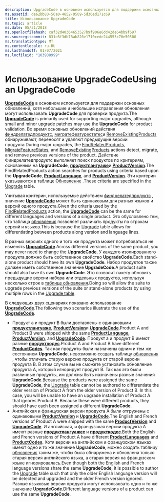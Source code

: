 ```yaml
---
description: UpgradeCode в основном используется для поддержки основных обновлений, хотя небольшие и небольшие исправления обновления могут использовать UpgradeCode для проверки продукта.
ms.assetid: de62bb80-56a0-4652-9509-5d36ed171c69
title: Использование UpgradeCode
ms.topic: article
ms.date: 05/31/2018
ms.openlocfilehash: caf32d40364653527b9f906e6dd42de64bb9f697
ms.sourcegitcommit: 831e8f3db78ab820e1710cede244553c70e50500
ms.translationtype: MT
ms.contentlocale: ru-RU
ms.lasthandoff: 01/07/2021
ms.locfileid: "103908999"
---
```

# <a name="using-an-upgradecode"></a><span data-ttu-id="ab7f7-103">Использование UpgradeCode</span><span class="sxs-lookup"><span data-stu-id="ab7f7-103">Using an UpgradeCode</span></span>

<span data-ttu-id="ab7f7-104">[**UpgradeCode**](upgradecode.md) в основном используется для поддержки основных обновлений, хотя небольшие и небольшие исправления обновления могут использовать **UpgradeCode** для проверки продукта.</span><span class="sxs-lookup"><span data-stu-id="ab7f7-104">The [**UpgradeCode**](upgradecode.md) is primarily used for supporting major upgrades, although small and minor upgrade patches may use the **UpgradeCode** for product validation.</span></span> <span data-ttu-id="ab7f7-105">Во время основных обновлений действия [финдрелатедпродуктс](findrelatedproducts-action.md), [мигратефеатурестатес](migratefeaturestates-action.md)и [RemoveExistingProducts](removeexistingproducts-action.md) обнаруживают, переносят и удаляют предыдущие версии продукта.</span><span class="sxs-lookup"><span data-stu-id="ab7f7-105">During major upgrades, the [FindRelatedProducts](findrelatedproducts-action.md), [MigrateFeatureStates](migratefeaturestates-action.md), and [RemoveExistingProducts](removeexistingproducts-action.md) actions detect, migrate, and remove previous versions of the product.</span></span> <span data-ttu-id="ab7f7-106">Действие Финдрелатедпродуктс выполняет поиск продуктов по критериям, основанным на **UpgradeCode**, [**продуктлангуаже**](productlanguage.md)и [**ProductVersion**](productversion.md).</span><span class="sxs-lookup"><span data-stu-id="ab7f7-106">The FindRelatedProducts action searches for products using criteria based upon the **UpgradeCode**, [**ProductLanguage**](productlanguage.md), and [**ProductVersion**](productversion.md).</span></span> <span data-ttu-id="ab7f7-107">Эти критерии указываются в таблице [Обновление](upgrade-table.md) .</span><span class="sxs-lookup"><span data-stu-id="ab7f7-107">These criteria are specified in the [Upgrade](upgrade-table.md) table.</span></span>

<span data-ttu-id="ab7f7-108">Учитывая критерии, используемые действием [финдрелатедпродуктс](findrelatedproducts-action.md) , значение [**UpgradeCode**](upgradecode.md) может быть одинаковым для разных языков и версий одного продукта.</span><span class="sxs-lookup"><span data-stu-id="ab7f7-108">Given the criteria used by the [FindRelatedProducts](findrelatedproducts-action.md) action, the [**UpgradeCode**](upgradecode.md) can be the same for different languages and versions of a single product.</span></span> <span data-ttu-id="ab7f7-109">Это обусловлено тем, что таблица [обновления](upgrade-table.md) позволяет различать продукты по строкам версий и языков.</span><span class="sxs-lookup"><span data-stu-id="ab7f7-109">This is because the [Upgrade](upgrade-table.md) table allows for differentiating between products along version and language lines.</span></span>

<span data-ttu-id="ab7f7-110">В разных версиях одного и того же продукта может потребоваться не изменять [**UpgradeCode**](upgradecode.md).</span><span class="sxs-lookup"><span data-stu-id="ab7f7-110">Across different versions of the same product, you may never need to change the [**UpgradeCode**](upgradecode.md).</span></span> <span data-ttu-id="ab7f7-111">У каждого изолированного продукта должно быть собственное свойство **UpgradeCode**.</span><span class="sxs-lookup"><span data-stu-id="ab7f7-111">Each stand-alone product should have its own **UpgradeCode**.</span></span> <span data-ttu-id="ab7f7-112">Набор продуктов также должен иметь собственное значение **UpgradeCode**.</span><span class="sxs-lookup"><span data-stu-id="ab7f7-112">A product suite should also have its own **UpgradeCode**.</span></span> <span data-ttu-id="ab7f7-113">Это позволит пакету обновить предыдущие версии набора или отдельных продуктов, используя несколько строк в [таблице обновления](upgrade-table.md).</span><span class="sxs-lookup"><span data-stu-id="ab7f7-113">Doing so will allow the suite to upgrade previous versions of the suite or stand-alone products by using multiple rows in the [Upgrade table](upgrade-table.md).</span></span>

<span data-ttu-id="ab7f7-114">В следующих двух сценариях показано использование [**UpgradeCode**](upgradecode.md).</span><span class="sxs-lookup"><span data-stu-id="ab7f7-114">The following two scenarios illustrate the use of the [**UpgradeCode**](upgradecode.md).</span></span>

-   <span data-ttu-id="ab7f7-115">Продукт а и продукт B были доставлены с одинаковыми [**продуктлангуаже**](productlanguage.md), [**ProductVersion**](productversion.md)и [**UpgradeCode**](upgradecode.md).</span><span class="sxs-lookup"><span data-stu-id="ab7f7-115">Product A and Product B were shipped with the same [**ProductLanguage**](productlanguage.md), [**ProductVersion**](productversion.md), and [**UpgradeCode**](upgradecode.md).</span></span> <span data-ttu-id="ab7f7-116">Продукт а и продукт B имеют разные [**продукткодес**](productcode.md).</span><span class="sxs-lookup"><span data-stu-id="ab7f7-116">Product A and Product B have different [**ProductCodes**](productcode.md).</span></span> <span data-ttu-id="ab7f7-117">Так как продукты были назначены одним и тем же состоянием **UpgradeCode**, невозможно создать таблицу [обновления](upgrade-table.md) , чтобы отличать старую версию продукта от старой версии продукта B. В этом случае вы не сможете установить обновление продукта A, который игнорирует продукт B. Так как это были различные продукты, им должны быть назначены разные значения **UpgradeCode**.</span><span class="sxs-lookup"><span data-stu-id="ab7f7-117">Because the products were assigned the same **UpgradeCode**, the [Upgrade](upgrade-table.md) table cannot be authored to differentiate the older version of Product A from the older version of Product B. In this case, you will be unable to have an upgrade installation of Product A that ignores Product B. Because these were different products, they should have each been assigned a different **UpgradeCode**.</span></span>
-   <span data-ttu-id="ab7f7-118">Английская и французская версии продукта A были отгружены с одинаковыми [**ProductVersion**](productversion.md) и [**UpgradeCode**](upgradecode.md).</span><span class="sxs-lookup"><span data-stu-id="ab7f7-118">The English and French versions of Product A were shipped with the same [**ProductVersion**](productversion.md) and [**UpgradeCode**](upgradecode.md).</span></span> <span data-ttu-id="ab7f7-119">И английская, и французская версии продукта A имеют разные [**продуктлангуажес**](productlanguage.md) и [**продукткодес**](productcode.md).</span><span class="sxs-lookup"><span data-stu-id="ab7f7-119">Both the English and French versions of Product A have different [**ProductLanguages**](productlanguage.md) and [**ProductCodes**](productcode.md).</span></span> <span data-ttu-id="ab7f7-120">Хотя версии на английском и французском языках имеют одно и то же значение **UpgradeCode**, можно создать таблицу [обновления](upgrade-table.md) таким же, чтобы была обнаружена и обновлена только старая версия английского языка, а старая версия на французском языке игнорировалась.</span><span class="sxs-lookup"><span data-stu-id="ab7f7-120">Even though both the English and French language versions share the same **UpgradeCode**, it is possible to author the [Upgrade](upgrade-table.md) table such that only the older English language version will be detected and upgraded and the older French version ignored.</span></span> <span data-ttu-id="ab7f7-121">Разные языковые версии продукта могут использовать одно и то же значение **UpgradeCode**.</span><span class="sxs-lookup"><span data-stu-id="ab7f7-121">Different language versions of a product can use the same **UpgradeCode**.</span></span>

 

 



